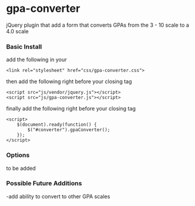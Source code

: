 # gpa-converter
jQuery plugin that add a form that converts GPAs from the 3 - 10 scale to a 4.0 scale

### Basic Install
add the following in your <head>

	<link rel="stylesheet" href="css/gpa-converter.css">

then add the following right before your closing </body> tag

	<script src="js/vendor/jquery.js"></script>
	<script src="js/gpa-converter.js"></script>

finally add the following right before your closing </body> tag

	<script>
		$(document).ready(function() {
			$("#converter").gpaConverter();
		});
	</script>

### Options
to be added

### Possible Future Additions
-add ability to convert to other GPA scales
